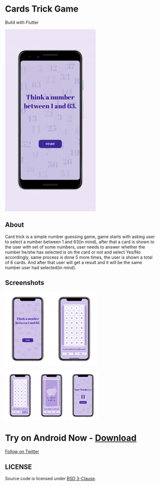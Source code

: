 # Cards Trick Game

Build with Flutter

<img src ="preview/anim.gif" width= 300>

## About

Card trick is a simple number guessing game, game starts with asking user to select a number between 1 and 63(in mind), after that a card is shown to the user with set of some numbers, user needs to answer whether the number he/she has selected is on the card or not and select Yes/No accordingly, same process is done 5 more times, the user is shown a total of 6 cards. And after that user will get a result and it will be the same number user had selected(in mind).

## Screenshots 
<p float="center">
  <img src="preview/1.png" width="150" />
  <img src="preview/2.png" width="150" /> 
</p>
<p float="center">
  <img src="preview/3.png" width="100" />
  <img src="preview/4.png" width="100" />
  <img src="preview/5.png" width="100" /> 
</p>


# Try on Android Now - [Download](https://www.mediafire.com/file/0bosz6jz0ll0o35/cards_trick_v1.apk)


[Follow on Twitter](https://twitter.com/shakirkasmani)


## LICENSE
Source code is licensed under [BSD 3-Clause](LICENSE).